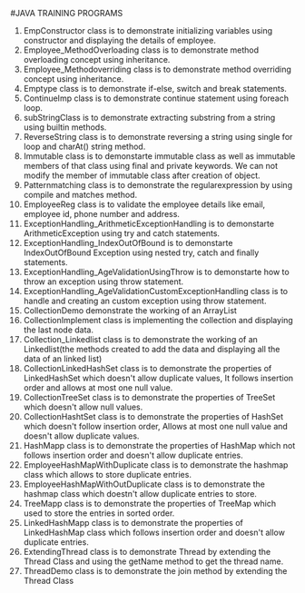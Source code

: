 #JAVA TRAINING PROGRAMS
1) EmpConstructor class is to demonstrate initializing variables using constructor and displaying the details of employee.
2) Employee_MethodOverloading class is to demonstrate method overloading concept using inheritance.
3) Employee_Methodoverriding class is to demonstrate method overriding concept using inheritance.
4) Emptype class is to demonstrate if-else, switch and break statements.
5) ContinueImp class is to demonstrate continue statement using foreach loop.
6) subStringClass is to demonstrate extracting substring from a string using builtin methods.
7) ReverseString class is to demonstrate reversing a string using single for loop and charAt() string method.
8) Immutable class is to demonstarte immutable class as well as immutable members of that class using final and private keywords.
     We can not modify the member of immutable class after creation of object.
9) Patternmatching class is to demonstrate the regularexpression by using compile and matches method.
10) EmployeeReg class is to validate the employee details like email, employee id, phone number and address.
11) ExceptionHandling_ArithmeticExceptionHandling is to demonstarte ArithmeticException using try and catch statements.
12) ExceptionHandling_IndexOutOfBound is to demonstarte IndexOutOfBound Exception using nested try, catch and finally statements.
13) ExceptionHandling_AgeValidationUsingThrow is to demonstarte how to throw an exception using throw statement.
14) ExceptionHandling_AgeValidationCustomExceptionHandling class is to handle and creating an custom exception using throw statement.
15) CollectionDemo demonstrate the working of an ArrayList
16) CollectionImplement class is implementing the collection and displaying the last node data.
17) Collection_Linkedlist class is to demonstrate the working of an Linkedlist(the methods created to add the data and displaying all the data of an linked list)
18) CollectionLinkedHashSet class is to demonstrate the properties of LinkedHashSet which doesn't allow duplicate values, It follows insertion order and allows at most one null value.
19) CollectionTreeSet class is to demonstrate the properties of TreeSet which doesn't allow null values.
20) CollectionHashtSet class is to demonstrate the properties of HashSet which doesn't follow insertion order, Allows at most one null value and doesn't allow duplicate values.
21) HashMapp class is to demonstrate the properties of HashMap which not follows insertion order and doesn't allow duplicate entries.
22) EmployeeHashMapWithDuplicate class is to demonstrate the hashmap class which allows to store duplicate entries.
23) EmployeeHashMapWithOutDuplicate class is to demonstrate the hashmap class which doestn't allow duplicate entries to store.
24) TreeMapp class is to demonstrate the properties of TreeMap which used to store the entries in sorted order.
25) LinkedHashMapp class is to demonstrate the properties of LinkedHashMap class which follows insertion order and doesn't allow duplicate entries.
26) ExtendingThread class is to demonstrate Thread by extending the Thread Class and using the getName method to get the thread name.
27) ThreadDemo class is to demonstrate the join method by extending the Thread Class
